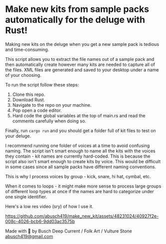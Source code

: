 # Make new kits from sample packs automatically for the deluge with Rust!

Making new kits on the deluge when you get a new sample pack is tedious and time-consuming.

This script allows you to extract the file names out of a sample pack and then automatically create however many kits are needed to capture all of the files. 
XML files are generated and saved to your desktop under a name of your choosing. 

To run the script follow these steps:
1. Clone this repo. 
2. Download Rust. 
3. Navigate to the repo on your machine. 
4. Pop open a code editor. 
5. Hard code the global variables at the top of main.rs and read the comments carefully when doing so. 

Finally, run `cargo run` and you should get a folder full of kit files to test on your deluge. 

I recommend running one folder of voices at a time to avoid confusing naming. The script isn't smart enough to name all the kits with the voices they contain - kit names are currently hard-coded. This is because the script also isn't smart enough to create kits by voice. This would be difficult in some cases since all sample packs have different naming conventions. 

This is why I process voices by group - kick, snare, hi hat, cymbal, etc. 

When it comes to loops - it might make more sense to process large groups of different loop types at once if the names are hard to categorize under one single identifier. 

Here's a low res video (sry) of how I use it.

https://github.com/abusch419/make_new_kit/assets/48231024/40927f2e-008c-4026-bcb6-9dd03ac3575b



Made with 🖤 by Busch 
Deep Current / Folk Art / Vulture Stone
abusch419@gmail.com
